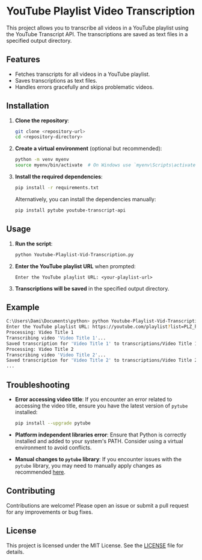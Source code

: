 # YouTube Playlist Video Transcription

This project allows you to transcribe all videos in a YouTube playlist using the YouTube Transcript API. The transcriptions are saved as text files in a specified output directory.

## Features

- Fetches transcripts for all videos in a YouTube playlist.
- Saves transcriptions as text files.
- Handles errors gracefully and skips problematic videos.

## Installation

1. **Clone the repository**:
    ```sh
    git clone <repository-url>
    cd <repository-directory>
    ```

2. **Create a virtual environment** (optional but recommended):
    ```sh
    python -m venv myenv
    source myenv/bin/activate  # On Windows use `myenv\Scripts\activate`
    ```

3. **Install the required dependencies**:
    ```sh
    pip install -r requirements.txt
    ```

    Alternatively, you can install the dependencies manually:
    ```sh
    pip install pytube youtube-transcript-api
    ```

## Usage

1. **Run the script**:
    ```sh
    python Youtube-Playlist-Vid-Transcription.py
    ```

2. **Enter the YouTube playlist URL** when prompted:
    ```
    Enter the YouTube playlist URL: <your-playlist-url>
    ```

3. **Transcriptions will be saved** in the specified output directory.

## Example

```sh
C:\Users\Dami\Documents\python> python Youtube-Playlist-Vid-Transcription.py
Enter the YouTube playlist URL: https://youtube.com/playlist?list=PLZ_hZbjsE92u7egiCJ-WEReJ3r4cgUOYC&si=l0fxrrnGrllk73SV
Processing: Video Title 1
Transcribing video 'Video Title 1'...
Saved transcription for 'Video Title 1' to transcriptions/Video Title 1.txt.
Processing: Video Title 2
Transcribing video 'Video Title 2'...
Saved transcription for 'Video Title 2' to transcriptions/Video Title 2.txt.
...
```

## Troubleshooting

- **Error accessing video title**: If you encounter an error related to accessing the video title, ensure you have the latest version of `pytube` installed:
    ```sh
    pip install --upgrade pytube
    ```

- **Platform independent libraries error**: Ensure that Python is correctly installed and added to your system's PATH. Consider using a virtual environment to avoid conflicts.

- **Manual changes to `pytube` library**: If you encounter issues with the `pytube` library, you may need to manually apply changes as recommended [here](https://github.com/pytube/pytube/commit/c0d1aca42c4106e77ab4f8a0600737ea2ad27a96#diff-34b7de4e054a59b9c9a386a81fac050960951773737b50b5c8b746db6a364d47).

## Contributing

Contributions are welcome! Please open an issue or submit a pull request for any improvements or bug fixes.

## License

This project is licensed under the MIT License. See the [LICENSE](LICENSE) file for details.